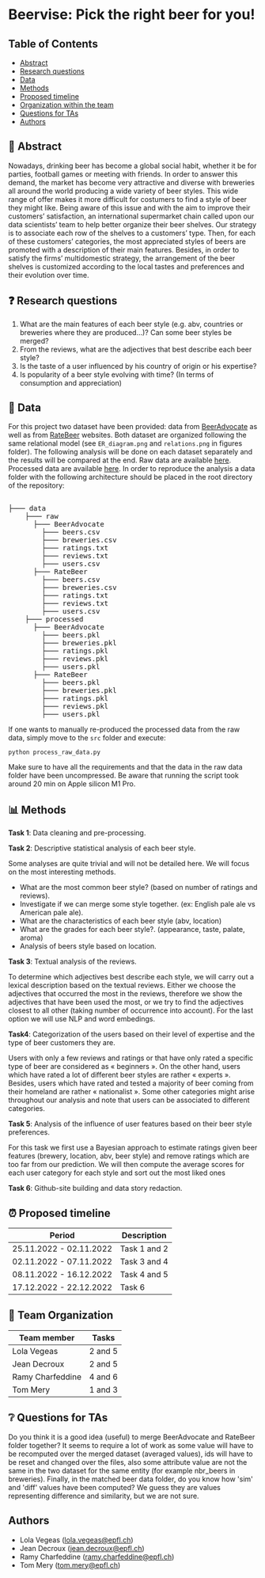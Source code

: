 # Beervise: Pick the right beer for you!

## Table of Contents 
- [Abstract](#abstract)
- [Research questions](#research-questions)
- [Data](#data)
- [Methods](#methods)
- [Proposed timeline](#proposed-timeline)
- [Organization within the team](#organization-within-the-team)
- [Questions for TAs](#questions-for-tas)
- [Authors](#authors)

## 📝 Abstract 
Nowadays, drinking beer has become a global social habit, whether it be for parties, football games or meeting with friends. In order to answer this demand, the market has become very attractive and diverse with breweries all around the world producing a wide variety of beer styles. This wide range of offer makes it more difficult for costumers to find a style of beer they might like. Being aware of this issue and with the aim to improve their customers’ satisfaction, an international supermarket chain called upon our data scientists’ team to help better organize their beer shelves. Our strategy is to associate each row of the shelves to a customers’ type. Then, for each of these customers’ categories, the most appreciated styles of beers are promoted with a description of their main features. Besides, in order to satisfy the firms’ multidomestic strategy, the arrangement of the beer shelves is customized according to the local tastes and preferences and their evolution over time. 

## ❓ Research questions 
1. What are the main features of each beer style (e.g. abv, countries or breweries where they are produced…)? Can some beer styles be merged?
2. From the reviews, what are the adjectives that best describe each beer style?
3. Is the taste of a user influenced by his country of origin or his expertise? 
4. Is popularity of a beer style evolving with time? (In terms of consumption and appreciation)

## 💾 Data
For this project two dataset have been provided: data from [BeerAdvocate](https://www.beeradvocate.com) as well as from [RateBeer](https://www.ratebeer.com/) websites.
Both dataset are organized following the same relational model (see `ER_diagram.png` and `relations.png` in figures folder). The following analysis will be done on each dataset separately and the results will be compared at the end. Raw data are available [here](https://drive.google.com/drive/folders/1Wz6D2FM25ydFw_-41I9uTwG9uNsN4TCF).
Processed data are available [here](). In order to reproduce the analysis a data folder with the following architecture should be placed in the root directory of the repository:

<pre>  
├─── data
    ├─── raw
      ├─── BeerAdvocate
        ├─── beers.csv
        ├─── breweries.csv
        ├─── ratings.txt
        ├─── reviews.txt
        ├─── users.csv
      ├─── RateBeer
        ├─── beers.csv
        ├─── breweries.csv
        ├─── ratings.txt
        ├─── reviews.txt
        ├─── users.csv
    ├─── processed
      ├─── BeerAdvocate
        ├─── beers.pkl
        ├─── breweries.pkl
        ├─── ratings.pkl
        ├─── reviews.pkl
        ├─── users.pkl
      ├─── RateBeer
        ├─── beers.pkl
        ├─── breweries.pkl
        ├─── ratings.pkl
        ├─── reviews.pkl
        ├─── users.pkl 
</pre>

If one wants to manually re-produced the processed data from the raw data, simply move to the `src` folder and execute:
    
    python process_raw_data.py

Make sure to have all the requirements and that the data in the raw data folder have been uncompressed. Be aware that running the script took around 20 min on Apple silicon M1 Pro. 

## 📊 Methods 

**Task 1**: Data cleaning and pre-processing.

**Task 2**: Descriptive statistical analysis of each beer style.

Some analyses are quite trivial and will not be detailed here. We will focus on the most interesting methods.

- What are the most common beer style? (based on number of ratings and reviews).
- Investigate if we can merge some style together. (ex: English pale ale vs American pale ale).
- What are the characteristics of each beer style (abv, location)
- What are the grades for each beer style?. (appearance, taste, palate, aroma)
- Analysis of beers style based on location.

**Task 3**: Textual analysis of the reviews.

To determine which adjectives best describe each style, we will carry out a lexical description based on the textual reviews. Either we choose the adjectives that occurred the most in the reviews, therefore we show the adjectives that have been used the most, or we try to find the adjectives closest to all other (taking number of occurrence into account). For the last option we will use NLP and word embedings.  

**Task4**: Categorization of the users based on their level of expertise and the type of beer customers they are.

Users with only a few reviews and ratings or that have only rated a specific type of beer are considered as « beginners ». On the other hand, users which have rated a lot of different beer styles are rather « experts ». Besides, users which have rated and tested a majority of beer coming from their homeland are rather « nationalist ». Some other categories might arise throughout our analysis and note that users can be associated to different categories.

**Task 5**: Analysis of the influence of user features based on their beer style preferences.

For this task we first use a Bayesian approach to estimate ratings given beer features (brewery, location, abv, beer style) and remove ratings which are too far from our prediction. We will then compute the average scores for each user category for each style and sort out the most liked ones

**Task 6**: Github-site building and data story redaction.
## ⏰ Proposed timeline 

| Period                 | Description               |
| ---------------------- | ------------------------- |
| 25.11.2022 - 02.11.2022      | Task 1 and 2|
| 02.11.2022 - 07.11.2022      | Task 3 and 4|
| 08.11.2022 - 16.12.2022      | Task 4 and 5|
| 17.12.2022 - 22.12.2022      | Task 6 |

## 🤝 Team Organization 
<table class="tg">
<thead>
  <tr>
    <th class="tg-0pky">Team member</th>
    <th class="tg-0pky">Tasks</th>
  </tr>
</thead>
<tbody>
  <tr>
    <td class="tg-0pky">Lola Vegeas</td>
    <td class="tg-0pky">2 and 5</td>
  </tr>
  <tr>
    <td class="tg-0pky">Jean Decroux</td>
    <td class="tg-0pky">2 and 5</td>
  </tr>
  <tr>
    <td class="tg-0pky">Ramy Charfeddine</td>
    <td class="tg-0pky"> 4 and 6</td>
  </tr>
  <tr>
    <td class="tg-0pky">Tom Mery</td>
    <td class="tg-0pky">1 and 3</td>
  </tr>
</tbody>
</table>

## ❔ Questions for TAs 
Do you think it is a good idea (useful) to merge BeerAdvocate and RateBeer folder together? It seems to require a lot of work as some value will have to be recomputed over the merged dataset (averaged values), ids will have to be reset and changed over the files, also some attribute value are not the same in the two dataset for the same entity (for example nbr_beers in breweries). Finally, in the matched beer data folder, do you know how 'sim' and 'diff' values have been computed? We guess they are values representing difference and similarity, but we are not sure.

## Authors
- Lola Vegeas (lola.vegeas@epfl.ch)
- Jean Decroux (jean.decroux@epfl.ch)
- Ramy Charfeddine (ramy.charfeddine@epfl.ch)
- Tom Mery (tom.mery@epfl.ch)
